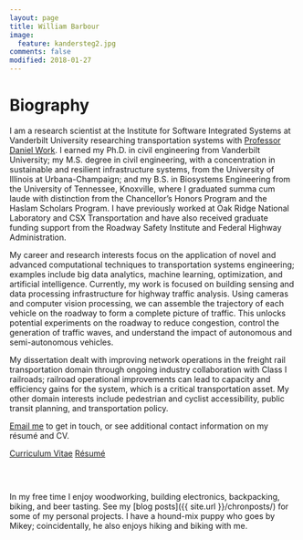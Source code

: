 ```yaml
---
layout: page
title: William Barbour
image:
  feature: kandersteg2.jpg
comments: false
modified: 2018-01-27
---
```


# Biography

I am a research scientist at the Institute for Software Integrated Systems at Vanderbilt University researching transportation systems with [Professor Daniel Work](https://my.vanderbilt.edu/danwork/). I earned my Ph.D. in civil engineering from Vanderbilt University; my M.S. degree in civil engineering, with a concentration in sustainable and resilient infrastructure systems, from the University of Illinois at Urbana-Champaign; and my B.S. in Biosystems Engineering from the University of Tennessee, Knoxville, where I graduated summa cum laude with distinction from the Chancellor’s Honors Program and the Haslam Scholars Program. I have previously worked at Oak Ridge National Laboratory and CSX Transportation and have also received graduate funding support from the Roadway Safety Institute and Federal Highway Administration.

My career and research interests focus on the application of novel and advanced computational techniques to transportation systems engineering; examples include big data analytics, machine learning, optimization, and artificial intelligence. Currently, my work is focused on building sensing and data processing infrastructure for highway traffic analysis. Using cameras and computer vision processing, we can assemble the trajectory of each vehicle on the roadway to form a complete picture of traffic. This unlocks potential experiments on the roadway to reduce congestion, control the generation of traffic waves, and understand the impact of autonomous and semi-autonomous vehicles.

My dissertation dealt with improving network operations in the freight rail transportation domain through ongoing industry collaboration with Class I railroads; railroad operational improvements can lead to capacity and efficiency gains for the system, which is a critical transportation asset. My other domain interests include pedestrian and cyclist accessibility, public transit planning, and transportation policy.

<a href="mailto:{{ site.owner.email | encode_email }}" title="Email me">Email me</a> to get in touch, or see additional contact information on my r&eacute;sum&eacute; and CV.

<div markdown="0"><a href="{{ site.url }}/download/william_barbour_cv.pdf" class="btn btn-info">Curriculum Vitae</a> <a href="{{ site.url }}/download/william_barbour_resume.pdf" class="btn btn-success">R&eacute;sum&eacute;</a></div>

<figure class="half">
	<a href="{{ site.url }}/images/rushmore.jpg"><img src="{{ site.url }}/images/rushmore.jpg" alt=""></a>
	<a href="{{ site.url }}/images/heidelberg_big.jpg"><img src="{{ site.url }}/images/heidelberg.jpg" alt=""></a>
</figure>

<figure>
	<a href="{{ site.url }}/images/jacksonville_big.jpg"><img src="{{ site.url }}/images/jacksonville.jpg" alt=""></a>
</figure>

In my free time I enjoy woodworking, building electronics, backpacking, biking, and beer tasting. See my [blog posts]({{ site.url }}/chronposts/) for some of my personal projects. I have a hound-mix puppy who goes by Mikey; coincidentally, he also enjoys hiking and biking with me.

<figure class="half">
	<a href="{{ site.url }}/images/mikey_hike.jpg"><img src="{{ site.url }}/images/mikey_hike.jpg" alt=""></a>
	<a href="{{ site.url }}/images/mikey_bike.jpg"><img src="{{ site.url }}/images/mikey_bike.jpg" alt=""></a>
</figure>

